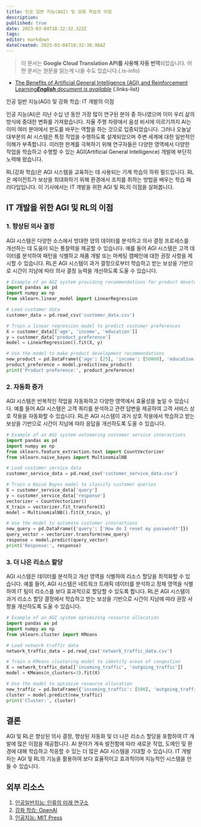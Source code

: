 ```yaml
---
title: 인공 일반 지능(AGI) 및 강화 학습의 이점
description: 
published: true
date: 2023-03-04T18:32:32.322Z
tags: 
editor: markdown
dateCreated: 2023-03-04T18:32:30.984Z
---
```


> 이 문서는 **Google Cloud Translation API를 사용해 자동 번역**되었습니다.
어떤 문서는 원문을 읽는게 나을 수도 있습니다.{.is-info}



- [The Benefits of Artificial General Intelligence (AGI) and Reinforcement Learning***English** document is available*](/en/Knowledge-base/Common/the-benefits-of-artificial-general-intelligence-agi-and-reinforcement-learning)
{.links-list}


인공 일반 지능(AGI) 및 강화 학습: IT 개발의 이점

인공 지능(AI)은 지난 수십 년 동안 가장 많이 연구된 분야 중 하나였으며 이미 우리 삶의 방식에 중대한 변화를 가져왔습니다. 자율 주행 차량에서 음성 비서에 이르기까지 AI는 이미 여러 분야에서 판도를 바꾸는 역할을 하는 것으로 입증되었습니다. 그러나 오늘날 대부분의 AI 시스템은 특정 작업을 수행하도록 설계되었으며 주변 세계에 대한 일반적인 이해가 부족합니다. 이러한 한계를 극복하기 위해 연구자들은 다양한 영역에서 다양한 작업을 학습하고 수행할 수 있는 AGI(Artificial General Intelligence) 개발에 부단히 노력해 왔습니다.

RL(강화 학습)은 AGI 시스템을 교육하는 데 사용되는 기계 학습의 하위 필드입니다. RL은 에이전트가 보상을 최대화하기 위해 환경에서 조치를 취하는 방법을 배우는 학습 패러다임입니다. 이 기사에서는 IT 개발을 위한 AGI 및 RL의 이점을 살펴봅니다.

## IT 개발을 위한 AGI 및 RL의 이점

### 1. 향상된 의사 결정

AGI 시스템은 다양한 소스에서 방대한 양의 데이터를 분석하고 의사 결정 프로세스를 개선하는 데 도움이 되는 통찰력을 제공할 수 있습니다. 예를 들어 AGI 시스템은 고객 데이터를 분석하여 패턴을 식별하고 제품 개발 또는 마케팅 캠페인에 대한 권장 사항을 제시할 수 있습니다. RL은 AGI 시스템이 과거 결정으로부터 학습하고 받는 보상을 기반으로 시간이 지남에 따라 의사 결정 능력을 개선하도록 도울 수 있습니다.

```python
# Example of an AGI system providing recommendations for product development
import pandas as pd
import numpy as np
from sklearn.linear_model import LinearRegression

# Load customer data
customer_data = pd.read_csv('customer_data.csv')

# Train a linear regression model to predict customer preferences
X = customer_data[['age', 'income', 'education']]
y = customer_data['product_preference']
model = LinearRegression().fit(X, y)

# Use the model to make product development recommendations
new_product = pd.DataFrame({'age': [25], 'income': [50000], 'education': [16]})
product_preference = model.predict(new_product)
print('Product preference:', product_preference)
```

### 2. 자동화 증가

AGI 시스템은 반복적인 작업을 자동화하고 다양한 영역에서 효율성을 높일 수 있습니다. 예를 들어 AGI 시스템은 고객 쿼리를 분석하고 관련 답변을 제공하여 고객 서비스 상호 작용을 자동화할 수 있습니다. RL은 AGI 시스템이 과거 상호 작용에서 학습하고 받는 보상을 기반으로 시간이 지남에 따라 응답을 개선하도록 도울 수 있습니다.

```python
# Example of an AGI system automating customer service interactions
import pandas as pd
import numpy as np
from sklearn.feature_extraction.text import CountVectorizer
from sklearn.naive_bayes import MultinomialNB

# Load customer service data
customer_service_data = pd.read_csv('customer_service_data.csv')

# Train a Naive Bayes model to classify customer queries
X = customer_service_data['query']
y = customer_service_data['response']
vectorizer = CountVectorizer()
X_train = vectorizer.fit_transform(X)
model = MultinomialNB().fit(X_train, y)

# Use the model to automate customer interactions
new_query = pd.DataFrame({'query': ['How do I reset my password?']})
query_vector = vectorizer.transform(new_query)
response = model.predict(query_vector)
print('Response:', response)
```

### 3. 더 나은 리소스 할당

AGI 시스템은 데이터를 분석하고 개선 영역을 식별하여 리소스 할당을 최적화할 수 있습니다. 예를 들어, AGI 시스템은 네트워크 트래픽 데이터를 분석하고 정체 영역을 식별하여 IT 팀이 리소스를 보다 효과적으로 할당할 수 있도록 합니다. RL은 AGI 시스템이 과거 리소스 할당 결정에서 학습하고 받는 보상을 기반으로 시간이 지남에 따라 권장 사항을 개선하도록 도울 수 있습니다.

```python
# Example of an AGI system optimizing resource allocation
import pandas as pd
import numpy as np
from sklearn.cluster import KMeans

# Load network traffic data
network_traffic_data = pd.read_csv('network_traffic_data.csv')

# Train a KMeans clustering model to identify areas of congestion
X = network_traffic_data[['incoming_traffic', 'outgoing_traffic']]
model = KMeans(n_clusters=3).fit(X)

# Use the model to optimize resource allocation
new_traffic = pd.DataFrame({'incoming_traffic': [500], 'outgoing_traffic': [1000]})
cluster = model.predict(new_traffic)
print('Cluster:', cluster)
```

## 결론

AGI 및 RL은 향상된 의사 결정, 향상된 자동화 및 더 나은 리소스 할당을 포함하여 IT 개발에 많은 이점을 제공합니다. AI 분야가 계속 발전함에 따라 새로운 작업, 도메인 및 환경에 대해 학습하고 적응할 수 있는 더 많은 AGI 시스템을 기대할 수 있습니다. IT 개발자는 AGI 및 RL의 기능을 활용하여 보다 효율적이고 효과적이며 지능적인 시스템을 만들 수 있습니다.

## 외부 리소스

1. [인공일반지능: 인류의 미래 연구소](https://www.fhi.ox.ac.uk/artificial-general-intelligence/)
2. [강화 학습: OpenAI](https://openai.com/reinforcement-learning/)
3. [인공지능: MIT Press](https://mitpress.mit.edu/books/artificial-intelligence)